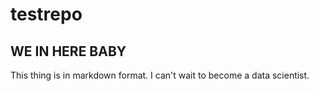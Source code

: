 # testrepo

## WE IN HERE BABY
This thing is in markdown format.
I can't wait to become a data scientist.
